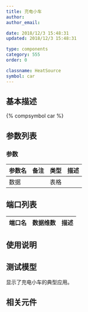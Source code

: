```yaml
---
title: 充电小车
author: 
author_email:

date: 2018/12/3 15:48:31
updated: 2018/12/3 15:48:31

type: components
category: 555
order: 0

classname: HeatSource
symbol: car
---
```

## 基本描述
{% compsymbol car %}

## 参数列表
### 参数
| 参数名 | 备注 | 类型 | 描述 |
| :--- | :--- | :--: | :--- |
| 数据 |  | 表格 |  |


## 端口列表

| 端口名 | 数据维数 | 描述 |
| :--- | :--:  | :--- |

## 使用说明


## 测试模型
[<test name>](<test link>)显示了充电小车的典型应用。

## 相关元件


